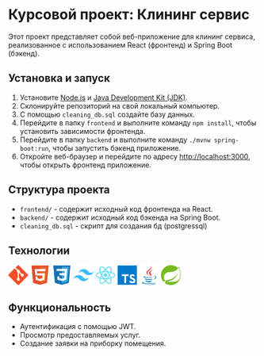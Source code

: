 # Курсовой проект: Клининг сервис

Этот проект представляет собой веб-приложение для клининг сервиса, реализованное с использованием React (фронтенд) и Spring Boot (бэкенд).

## Установка и запуск

1. Установите [Node.js](https://nodejs.org/) и [Java Development Kit (JDK)](https://www.oracle.com/java/technologies/javase-jdk11-downloads.html).
2. Склонируйте репозиторий на свой локальный компьютер.
3. С помощью `cleaning_db.sql` создайте базу данных.
4. Перейдите в папку `frontend` и выполните команду `npm install`, чтобы установить зависимости фронтенда.
5. Перейдите в папку `backend` и выполните команду `./mvnw spring-boot:run`, чтобы запустить бэкенд приложение.
6. Откройте веб-браузер и перейдите по адресу [http://localhost:3000](http://localhost:3000), чтобы открыть фронтенд приложение.

## Структура проекта

- `frontend/` - содержит исходный код фронтенда на React.
- `backend/` - содержит исходный код бэкенда на Spring Boot.
- `cleaning_db.sql` - скрипт для создания бд (postgressql)

## Технологии
<div>
  <img src="https://github.com/devicons/devicon/blob/master/icons/git/git-original.svg" title="git" alt="git" width="40" height="40"/>
  <img src="https://github.com/devicons/devicon/blob/master/icons/html5/html5-original.svg" title="html5" alt="html5" width="40" height="40"/>
  <img src="https://github.com/devicons/devicon/blob/master/icons/css3/css3-original.svg" title="css3" alt="css" width="40" height="40"/>
  <img src="https://github.com/devicons/devicon/blob/master/icons/tailwindcss/tailwindcss-plain.svg" title="css3" alt="css" width="40" height="40"/>
  <img src="https://github.com/devicons/devicon/blob/master/icons/react/react-original.svg" title="css3" alt="css" width="40" height="40"/>
  <img src="https://github.com/devicons/devicon/blob/master/icons/typescript/typescript-original.svg" title="css3" alt="css" width="40" height="40"/>
  <img src="https://github.com/devicons/devicon/blob/master/icons/java/java-original.svg" title="css3" alt="css" width="40" height="40"/>
  <img src="https://github.com/devicons/devicon/blob/master/icons/spring/spring-original.svg" title="css3" alt="css" width="40" height="40"/>
</div>

## Функциональность

- Аутентификация с помощью JWT.
- Просмотр предоставляемых услуг.
- Создание заявки на приборку помещения.
